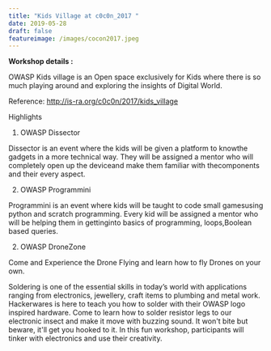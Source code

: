 ```yaml
---
title: "Kids Village at c0c0n_2017 "
date: 2019-05-28
draft: false
featureimage: /images/cocon2017.jpeg
---
```


**Workshop details :**

OWASP Kids village is an Open space exclusively for Kids where there is so much playing around and exploring the insights of Digital World.

Reference: http://is-ra.org/c0c0n/2017/kids_village

Highlights

1. OWASP Dissector

Dissector is an event where the kids will be given a platform to knowthe gadgets in a more technical way.
They will be assigned a mentor who will completely open up the deviceand make them familiar with thecomponents and their every aspect.

2. OWASP Programmini

Programmini is an event where kids will be taught to code small gamesusing python and scratch programming.
Every kid will be assigned a mentor who will be helping them in gettinginto basics of programming, loops,Boolean based queries.

2. OWASP DroneZone

Come and Experience the Drone Flying and learn how to fly Drones on your own.

Soldering is one of the essential skills in today’s world with applications ranging from electronics, jewellery, craft items to plumbing and metal work. Hackerwares is here to teach you how to solder with their OWASP logo inspired hardware. Come to learn how to solder resistor legs to our electronic insect and make it move with buzzing sound. It won't bite but beware, it'll get you hooked to it. In this fun workshop, participants will tinker with electronics and use their creativity.
